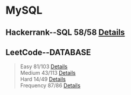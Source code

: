 
# MySQL
## Hackerrank--SQL 58/58 [Details](https://github.com/chongchong6/SQL/tree/master/HackerRank_SQL)
## LeetCode--DATABASE 
> Easy 81/103 [Details](https://github.com/chongchong6/SQL/tree/master/LeetCode/Easy)<br>
> Medium 43/113 [Details](https://github.com/chongchong6/SQL/tree/master/LeetCode/Medium)<br>
> Hard 14/49 [Details](https://github.com/chongchong6/SQL/tree/master/LeetCode/Hard)<br>
> Frequency 87/86 [Details](https://github.com/cc59chong/SQL-Practice/tree/master/LeetCode/Frequency)
